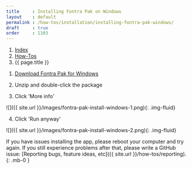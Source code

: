 ```yaml
---
title     : Installing Fontra Pak on Windows
layout    : default
permalink : /how-tos/installation/installing-fontra-pak-windows/
draft     : true
order     : 1103
---
```


<nav aria-label="breadcrumb">
  <ol class="breadcrumb small">
    <li class="breadcrumb-item"><a href="{{ site.url }}">Index</a></li>
    <li class="breadcrumb-item"><a href="{{ site.url }}/how-tos">How-Tos</a></li>
    <li class="breadcrumb-item active" aria-current="page">{{ page.title }}</li>
  </ol>
</nav>

1. [Download Fontra Pak for Windows](https://fontra-download.black-foundry.com/FontraPak.zip)

2. Unzip and double-click the package

3. Click 'More info'

  ![]({{ site.url }}/images/fontra-pak-install-windows-1.png){: .img-fluid}

4. Click 'Run anyway'

  ![]({{ site.url }}/images/fontra-pak-install-windows-2.png){: .img-fluid}

<div class="alert alert-warning" role="alert" markdown='1'>
<i class="bi bi-exclamation-circle me-1"></i> If you have issues installing the app, please reboot your computer and try again. If you still experience problems after that, please write a GitHub issue: [Reporting bugs, feature ideas, etc]({{ site.url }}/how-tos/reporting).
{: .mb-0 }
</div>

[Fontra Pak]: http://github.com/fontra/fontra-pak
[build Fontra from source]: ../building-fontra-from-source
[GitHub]: http://github.com
[Actions]: http://github.com/fontra/fontra-pak/actions
